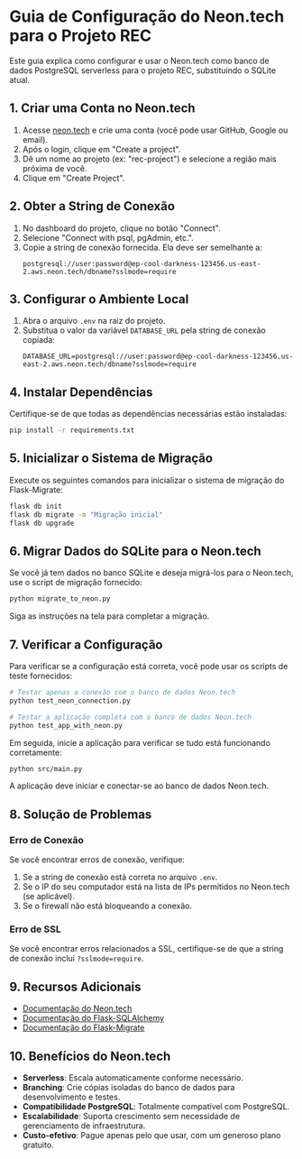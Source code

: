 # Guia de Configuração do Neon.tech para o Projeto REC

Este guia explica como configurar e usar o Neon.tech como banco de dados PostgreSQL serverless para o projeto REC, substituindo o SQLite atual.

## 1. Criar uma Conta no Neon.tech

1. Acesse [neon.tech](https://neon.tech) e crie uma conta (você pode usar GitHub, Google ou email).
2. Após o login, clique em "Create a project".
3. Dê um nome ao projeto (ex: "rec-project") e selecione a região mais próxima de você.
4. Clique em "Create Project".

## 2. Obter a String de Conexão

1. No dashboard do projeto, clique no botão "Connect".
2. Selecione "Connect with psql, pgAdmin, etc.".
3. Copie a string de conexão fornecida. Ela deve ser semelhante a:
   ```
   postgresql://user:password@ep-cool-darkness-123456.us-east-2.aws.neon.tech/dbname?sslmode=require
   ```

## 3. Configurar o Ambiente Local

1. Abra o arquivo `.env` na raiz do projeto.
2. Substitua o valor da variável `DATABASE_URL` pela string de conexão copiada:
   ```
   DATABASE_URL=postgresql://user:password@ep-cool-darkness-123456.us-east-2.aws.neon.tech/dbname?sslmode=require
   ```

## 4. Instalar Dependências

Certifique-se de que todas as dependências necessárias estão instaladas:

```bash
pip install -r requirements.txt
```

## 5. Inicializar o Sistema de Migração

Execute os seguintes comandos para inicializar o sistema de migração do Flask-Migrate:

```bash
flask db init
flask db migrate -m "Migração inicial"
flask db upgrade
```

## 6. Migrar Dados do SQLite para o Neon.tech

Se você já tem dados no banco SQLite e deseja migrá-los para o Neon.tech, use o script de migração fornecido:

```bash
python migrate_to_neon.py
```

Siga as instruções na tela para completar a migração.

## 7. Verificar a Configuração

Para verificar se a configuração está correta, você pode usar os scripts de teste fornecidos:

```bash
# Testar apenas a conexão com o banco de dados Neon.tech
python test_neon_connection.py

# Testar a aplicação completa com o banco de dados Neon.tech
python test_app_with_neon.py
```

Em seguida, inicie a aplicação para verificar se tudo está funcionando corretamente:

```bash
python src/main.py
```

A aplicação deve iniciar e conectar-se ao banco de dados Neon.tech.

## 8. Solução de Problemas

### Erro de Conexão

Se você encontrar erros de conexão, verifique:

1. Se a string de conexão está correta no arquivo `.env`.
2. Se o IP do seu computador está na lista de IPs permitidos no Neon.tech (se aplicável).
3. Se o firewall não está bloqueando a conexão.

### Erro de SSL

Se você encontrar erros relacionados a SSL, certifique-se de que a string de conexão inclui `?sslmode=require`.

## 9. Recursos Adicionais

- [Documentação do Neon.tech](https://neon.tech/docs)
- [Documentação do Flask-SQLAlchemy](https://flask-sqlalchemy.palletsprojects.com/)
- [Documentação do Flask-Migrate](https://flask-migrate.readthedocs.io/)

## 10. Benefícios do Neon.tech

- **Serverless**: Escala automaticamente conforme necessário.
- **Branching**: Crie cópias isoladas do banco de dados para desenvolvimento e testes.
- **Compatibilidade PostgreSQL**: Totalmente compatível com PostgreSQL.
- **Escalabilidade**: Suporta crescimento sem necessidade de gerenciamento de infraestrutura.
- **Custo-efetivo**: Pague apenas pelo que usar, com um generoso plano gratuito.